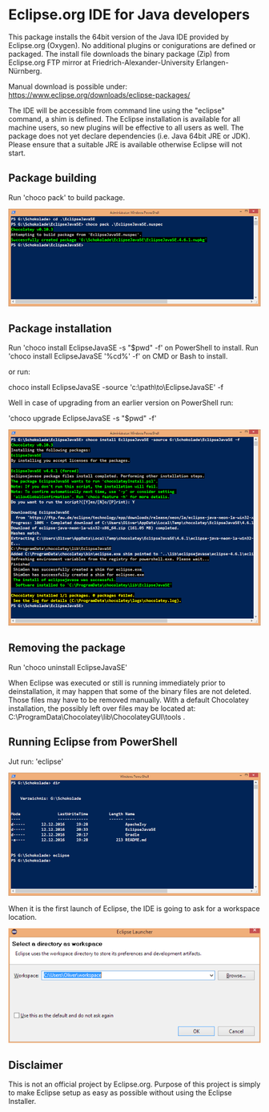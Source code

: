 # Eclipse.org IDE for Java developers

This package installs the 64bit version of the Java IDE provided by Eclipse.org (Oxygen).
No additional plugins or conigurations are defined or packaged. The install file downloads the binary package (Zip) from Eclipse.org FTP mirror at Friedrich-Alexander-University Erlangen-Nürnberg.


Manual download is possible under: https://www.eclipse.org/downloads/eclipse-packages/


The IDE will be accessible from command line using the "eclipse" command, a shim is defined. The Eclipse installation is available for all machine users, so new plugins will be effective to all users as well.
The package does not yet declare dependencies (i.e. Java 64bit JRE or JDK). Please ensure that a suitable JRE is available otherwise Eclipse will not start.

## Package building

Run 'choco pack' to build package.

![Demo on CLI](https://github.com/Oliver-Loeffler/Schokolade/blob/master/EclipseJavaSE/pages/01_Pack.png)

## Package installation

Run 'choco install EclipseJavaSE -s "$pwd" -f' on PowerShell to install.
Run 'choco install EclipseJavaSE '%cd%' -f' on CMD or Bash to install.

or run:

choco install EclipseJavaSE -source 'c:\path\to\EclipseJavaSE\' -f

Well in case of upgrading from an earlier version on PowerShell run:

'choco upgrade EclipseJavaSE -s "$pwd" -f'

![Demo on CLI](https://github.com/Oliver-Loeffler/Schokolade/blob/master/EclipseJavaSE/pages/02_Install.png)

## Removing the package

Run 'choco uninstall EclipseJavaSE'

When Eclipse was executed or still is running immediately prior to deinstallation,
it may happen that some of the binary files are not deleted. Those files may have to be removed manually.
With a default Chocolatey installation, the possibly left over files may be located at: C:\ProgramData\Chocolatey\lib\ChocolateyGUI\tools .

## Running Eclipse from PowerShell

Jut run: 'eclipse'

![Demo on CLI](https://github.com/Oliver-Loeffler/Schokolade/blob/master/EclipseJavaSE/pages/03_Launch.png)

When it is the first launch of Eclipse, the IDE is going to ask for a workspace location. 

![Demo on CLI](https://github.com/Oliver-Loeffler/Schokolade/blob/master/EclipseJavaSE/pages/04_Started.png)

## Disclaimer

This is not an official project by Eclipse.org.
Purpose of this project is simply to make Eclipse setup as easy as possible without using the Eclipse Installer.
